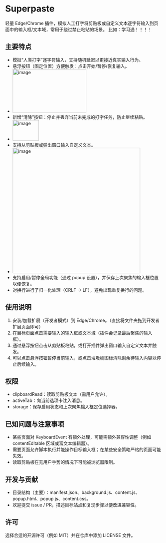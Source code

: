 # Superpaste

轻量 Edge/Chrome 插件，模拟人工打字将剪贴板或自定义文本逐字符输入到页面中的输入框/文本域，常用于绕过禁止粘贴的场景。
比如：学习通！！！！

## 主要特点
- 模拟“人类打字”逐字符输入，支持随机延迟以更接近真实输入行为。
- 悬浮按钮（固定位置）方便触发：点击开始/暂停/恢复输入。
- <img width="236" height="140" alt="image" src="https://github.com/user-attachments/assets/3b1d8d9f-99ef-4381-bdf8-76e56bf79e3e" />
- 新增“清除”按钮：停止并丢弃当前未完成的打字任务，防止继续粘贴。
- <img width="84" height="66" alt="image" src="https://github.com/user-attachments/assets/534cce69-81c8-4125-aaf0-0e3ea0ab4065" />
- 支持从剪贴板或弹出窗口输入自定义文本。
- <img width="409" height="401" alt="image" src="https://github.com/user-attachments/assets/421d6e32-b422-45ce-8fee-31fcd9002caa" />
- 支持启用/暂停全局功能（通过 popup 设置），并保存上次聚焦的输入框位置以便恢复。
- 对换行进行了归一化处理（CRLF -> LF），避免出现重复换行的问题。

## 使用说明
1. 安装/加载扩展（开发者模式）到 Edge/Chrome。（直接将文件夹拖到开发者扩展页面即可）
2. 在目标页面点击需要输入的输入框或文本域（插件会记录最后聚焦的输入框）。
3. 通过悬浮按钮点击从剪贴板粘贴，或打开插件弹出窗口输入自定义文本并触发。
4. 可以点击悬浮按钮暂停当前输入，或点击垃圾桶图标清除剩余待输入内容以停止后续输入。

## 权限
- clipboardRead：读取剪贴板文本（需用户允许）。
- activeTab：向当前选项卡注入消息。
- storage：保存启用状态和上次聚焦输入框定位选择器。

## 已知问题与注意事项
- 某些页面对 KeyboardEvent 有额外处理，可能需额外兼容性调整（例如 contentEditable 区域或富文本编辑器）。
- 需要页面允许脚本执行并能操作目标输入框；在某些安全策略严格的页面可能失效。
- 读取剪贴板在无用户手势的情况下可能被浏览器限制。

## 开发与贡献
- 目录结构（主要）：manifest.json、background.js、content.js、popup.html、popup.js、content.css。
- 欢迎提交 issue / PR，描述目标站点和复现步骤以便改进兼容性。

## 许可
选择合适的开源许可（例如 MIT）并在仓库中添加 LICENSE 文件。
